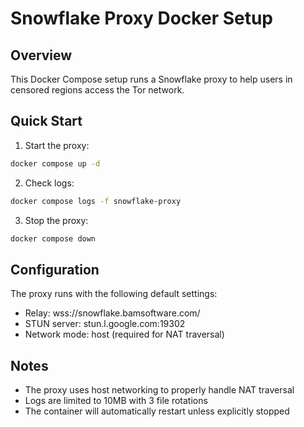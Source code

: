 # Snowflake Proxy Docker Setup

## Overview

This Docker Compose setup runs a Snowflake proxy to help users in censored regions access the Tor network.

## Quick Start

1. Start the proxy:

```bash
docker compose up -d
```

2. Check logs:

```bash
docker compose logs -f snowflake-proxy
```

3. Stop the proxy:

```bash
docker compose down
```

## Configuration

The proxy runs with the following default settings:

- Relay: wss://snowflake.bamsoftware.com/
- STUN server: stun.l.google.com:19302
- Network mode: host (required for NAT traversal)

## Notes

- The proxy uses host networking to properly handle NAT traversal
- Logs are limited to 10MB with 3 file rotations
- The container will automatically restart unless explicitly stopped
